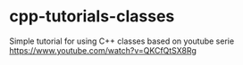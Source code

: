 # cpp-tutorials-classes
Simple tutorial for using C++ classes
based on youtube serie
https://www.youtube.com/watch?v=QKCfQtSX8Rg
